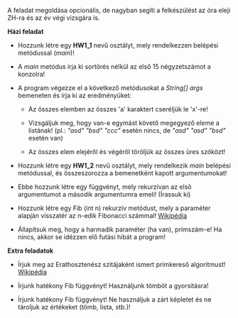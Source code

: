 A feladat megoldása opcionális, de nagyban segíti a felkészülést az óra eleji ZH-ra és az év végi vizsgára is.

**Házi feladat**

  * Hozzunk létre egy **HW1_1** nevű osztályt, mely rendelkezzen belépési metódussal (*main*)!
  
  * A *main* metódus írja ki sortörés nélkül az első 15 négyzetszámot a konzolra!
  
  * A program végezze el a következő metódusokat a *String[] args* bemeneten és írja ki az eredményüket:
    
    * Az összes elemben az összes 'a' karaktert cseréljük le 'x'-re!
    
    * Vizsgáljuk meg, hogy van-e egymást követő megegyező eleme a listának! (pl.: *"asd" "bsd" "ccc"* esetén nincs, de *"asd" "asd" "bsd"* esetén van)
    
    * Az összes elem elejéről és végéről töröljük az összes üres szóközt!
  
  * Hozzunk létre egy **HW1_2** nevű osztályt, mely rendelkezik *main* belépési metódussal, és összeszorozza a bemenetként kapott argumentumokat!
  
  * Ebbe hozzunk létre egy függvényt, mely rekurzívan az első argumentumot a második argumentumra emeli! (Írassuk ki)

  * Hozzunk létre egy Fib (int n) rekurzív metódust, mely a paraméter alapján visszatér az n-edik Fibonacci számmal! [Wikipédia](https://hu.wikipedia.org/wiki/Fibonacci-sz%C3%A1mok)
  
  * Állapítsuk meg, hogy a harmadik paraméter (ha van), prímszám-e! Ha nincs, akkor se idézzen elő futási hibát a program!
  
  
**Extra feladatok**

  * Írjuk meg az Erathosztenész szitájaként ismert prímkereső algoritmust! [Wikipédia](https://hu.wikipedia.org/wiki/Eratoszthen%C3%A9sz_szit%C3%A1ja)
  
  * Írjunk hatékony Fib függvényt! Használjunk tömböt a gyorsításra!
  
  * Írjunk hatékony Fib függvényt! Ne használjuk a zárt képletet és ne tároljuk az értékeket (tömb, lista, stb.)! 
